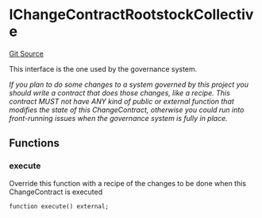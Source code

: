 # IChangeContractRootstockCollective
[Git Source](https://github.com/RootstockCollective/collective-rewards-sc/blob/b0132a87539388dafe86f79d095cab28f13e5989/src/interfaces/IChangeContractRootstockCollective.sol)

This interface is the one used by the governance system.

*If you plan to do some changes to a system governed by this project you should write a contract
that does those changes, like a recipe. This contract MUST not have ANY kind of public or external function
that modifies the state of this ChangeContract, otherwise you could run into front-running issues when the
governance
system is fully in place.*


## Functions
### execute

Override this function with a recipe of the changes to be done when this ChangeContract
is executed


```solidity
function execute() external;
```

